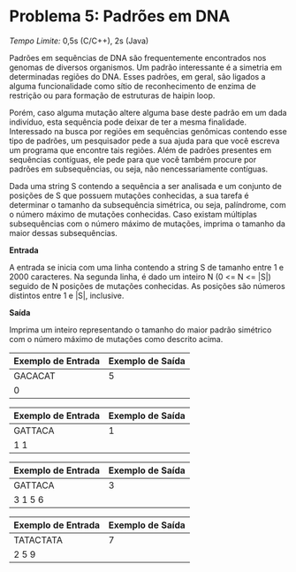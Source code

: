 # Problema 5: Padrões em DNA

*Tempo Limite:* 0,5s (C/C++), 2s (Java)

Padrões em sequências de DNA são frequentemente encontrados nos genomas de diversos organismos. Um padrão interessante é a simetria em determinadas regiões do DNA. Esses padrões, em geral, são ligados a alguma funcionalidade como sítio de reconhecimento de enzima de restrição ou para formação de estruturas de haipin loop.

Porém, caso alguma mutação altere alguma base deste padrão em um dada indivíduo, esta sequência pode deixar de ter a mesma finalidade. Interessado na busca por regiões em sequências genômicas contendo esse tipo de padrões, um pesquisador pede a sua ajuda para que você escreva um programa que encontre tais regiões. Além de padrões presentes em sequências contíguas, ele pede para que você também procure por padrões em subsequências, ou seja, não nencessariamente contíguas.

Dada uma string S contendo a sequência a ser analisada e um conjunto de posições de S que possuem mutações conhecidas, a sua tarefa é determinar o tamanho da subsequência simétrica, ou seja, palíndrome, com o número máximo de mutações conhecidas. Caso existam múltiplas subsequências com o número máximo de mutações, imprima o tamanho da maior dessas subsequências.

__Entrada__

A entrada se inicia com uma linha contendo a string S de tamanho entre 1 e 2000 caracteres. Na segunda linha, é dado um inteiro N (0 <= N <= |S|) seguido de N posições de mutações conhecidas. As posições são números distintos entre 1 e |S|, inclusive.

__Saída__

Imprima um inteiro representando o tamanho do maior padrão simétrico com o número máximo de mutações como descrito acima.

| Exemplo de Entrada | Exemplo de Saída |
| ------------------ | ---------------- |
| GACACAT            | 5                |
| 0                  |                  |

| Exemplo de Entrada | Exemplo de Saída |
| ------------------ | ---------------- |
| GATTACA            | 1                |
| 1 1                |                  |

| Exemplo de Entrada | Exemplo de Saída |
| ------------------ | ---------------- |
| GATTACA            | 3                |
| 3 1 5 6            |                  |

| Exemplo de Entrada | Exemplo de Saída |
| ------------------ | ---------------- |
| TATACTATA          | 7                |
| 2 5 9              |                  |
